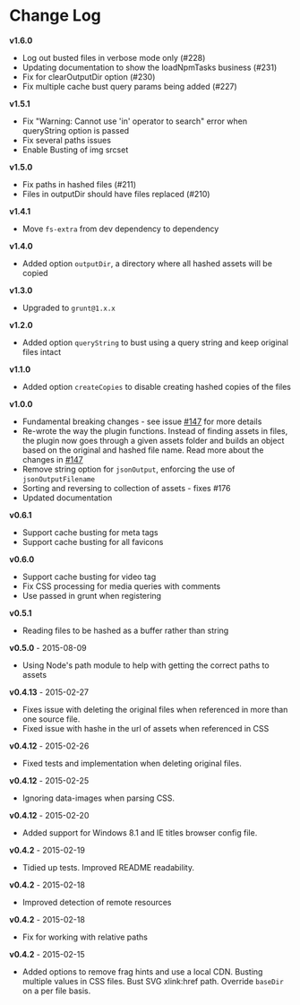 Change Log
==========

**v1.6.0**
* Log out busted files in verbose mode only (#228)
* Updating documentation to show the loadNpmTasks business (#231)
* Fix for clearOutputDir option (#230)
* Fix multiple cache bust query params being added (#227)

**v1.5.1**
* Fix "Warning: Cannot use 'in' operator to search" error when queryString option is passed
* Fix several paths issues
* Enable Busting of img srcset

**v1.5.0**
* Fix paths in hashed files (#211)
* Files in outputDir should have files replaced (#210)

**v1.4.1**
* Move `fs-extra` from dev dependency to dependency

**v1.4.0**
* Added option `outputDir`, a directory where all hashed assets will be copied

**v1.3.0**
* Upgraded to `grunt@1.x.x`

**v1.2.0**
* Added option `queryString` to bust using a query string and keep original files intact

**v1.1.0**
* Added option `createCopies` to disable creating hashed copies of the files

**v1.0.0**
* Fundamental breaking changes - see issue [#147](https://github.com/hollandben/grunt-cache-bust/issues/147) for more details
* Re-wrote the way the plugin functions. Instead of finding assets in files, the plugin now goes through a given assets folder and builds an object based on the original and hashed file name. Read more about the changes in [#147](https://github.com/hollandben/grunt-cache-bust/issues/147)
* Remove string option for `jsonOutput`, enforcing the use of `jsonOutputFilename`
* Sorting and reversing to collection of assets - fixes #176
* Updated documentation

**v0.6.1**
* Support cache busting for meta tags
* Support cache busting for all favicons

**v0.6.0**
* Support cache busting for video tag
* Fix CSS processing for media queries with comments
* Use passed in grunt when registering

**v0.5.1**
* Reading files to be hashed as a buffer rather than string

**v0.5.0** - 2015-08-09
* Using Node's path module to help with getting the correct paths to assets

**v0.4.13** - 2015-02-27
* Fixes issue with deleting the original files when referenced in more than one source file.
* Fixed issue with hashe in the url of assets when referenced in CSS

**v0.4.12** - 2015-02-26 
* Fixed tests and implementation when deleting original files.

**v0.4.12** - 2015-02-25
* Ignoring data-images when parsing CSS.

**v0.4.12** - 2015-02-20
* Added support for Windows 8.1 and IE titles browser config file.

**v0.4.2** - 2015-02-19
* Tidied up tests. Improved README readability.

**v0.4.2** - 2015-02-18
* Improved detection of remote resources

**v0.4.2** - 2015-02-18
* Fix for working with relative paths

**v0.4.2** - 2015-02-15
* Added options to remove frag hints and use a local CDN. Busting multiple values in CSS files. Bust SVG xlink:href path. Override `baseDir` on a per file basis.
